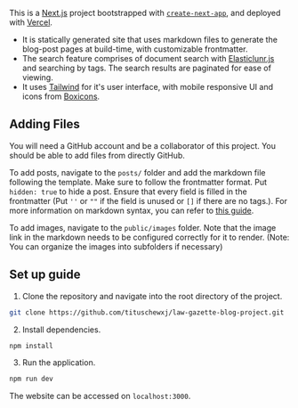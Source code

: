This is a [Next.js](https://nextjs.org/) project bootstrapped with [`create-next-app`](https://github.com/vercel/next.js/tree/canary/packages/create-next-app), and deployed with [Vercel](https://vercel.com/).

-   It is statically generated site that uses markdown files to generate the blog-post pages at build-time, with customizable frontmatter.
-   The search feature comprises of document search with [Elasticlunr.js](http://elasticlunr.com/) and searching by tags. The search results are paginated for ease of viewing.
-   It uses [Tailwind](https://tailwindcss.com/) for it's user interface, with mobile responsive UI and icons from [Boxicons](boxicons.com).

## Adding Files

You will need a GitHub account and be a collaborator of this project. You should be able to add files from directly GitHub.

To add posts, navigate to the `posts/` folder and add the markdown file following the template. Make sure to follow the frontmatter format. Put `hidden: true` to hide a post. Ensure that every field is filled in the frontmatter (Put `''` or `""` if the field is unused or `[]` if there are no tags.). For more information on markdown syntax, you can refer to [this guide](https://www.markdownguide.org/basic-syntax/).

To add images, navigate to the `public/images` folder. Note that the image link in the markdown needs to be configured correctly for it to render. (Note: You can organize the images into subfolders if necessary)

## Set up guide

1. Clone the repository and navigate into the root directory of the project.

```bash
git clone https://github.com/tituschewxj/law-gazette-blog-project.git
```

2. Install dependencies.

```bash
npm install
```

3. Run the application.

```bash
npm run dev
```

The website can be accessed on `localhost:3000`.
